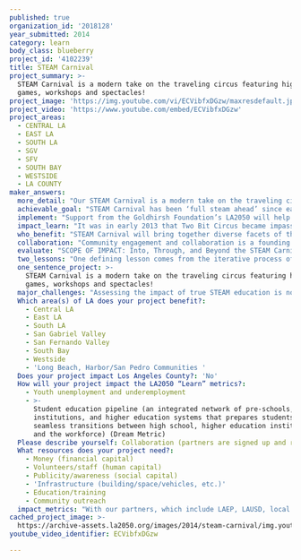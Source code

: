 ```yaml
---
published: true
organization_id: '2018128'
year_submitted: 2014
category: learn
body_class: blueberry
project_id: '4102239'
title: STEAM Carnival
project_summary: >-
  STEAM Carnival is a modern take on the traveling circus featuring high-tech
  games, workshops and spectacles!
project_image: 'https://img.youtube.com/vi/ECVibfxDGzw/maxresdefault.jpg'
project_video: 'https://www.youtube.com/embed/ECVibfxDGzw'
project_areas:
  - CENTRAL LA
  - EAST LA
  - SOUTH LA
  - SGV
  - SFV
  - SOUTH BAY
  - WESTSIDE
  - LA COUNTY
maker_answers:
  more_detail: "Our STEAM Carnival is a modern take on the traveling circus, bridging high-tech amusement with project-based learning.   The Carnival is designed to inspire kids of all ages to engage in, and ultimately, pursue careers in science, technology, engineering, art, and math, hence ‘STEAM’! We ignite curiosity in young explorers through hands-on kit building, mentorship, workshops, and dynamic physical interaction with high-tech games. STEAM Carnival will draw 25,000 students, parents, and educators to our event held on October 22th-26th at the Port of Los Angeles. \r\n\r\n"
  achievable_goal: "STEAM Carnival has been ‘full steam ahead’ since early 2013. Our team of engineers and inventors have been developing our products before we had the idea for STEAM Carnival, but an additional 20 games and workshops are being created for the event. We have internal benchmarks, which we have met thus far. In continuing into the next three months before the Carnival, our team works tirelessly to ensure that the event is poised and polished for our 25,000 attendees. \r\n\r\n\r\n\r\n\r\n"
  implement: "Support from the Goldhirsh Foundation’s LA2050 will help ensure that the first STEAM Carnival will be a huge success in 2014.  Additionally, funds will increase the organizational capacity to immediately begin to plan annual Carnivals in Los Angeles, serving different neighborhoods each year.  This creates an incredible opportunity to serve the needs of each neighborhood, highlight the unique cultural, commercial and community-based offerings in each area of Los Angeles and give a boost to these local economies.\r\n\r\nSupport will also help underwrite STEAM Carnival Student Preview Day. During Student Preview Day, visiting students and educators will participate in the STEAM Lab, a 15,000 square foot space dedicated to hands-on workshops exploring wearable electronics, musical robots, and additional engaging activities, and the STEAM Arcade, a high-tech midway encouraging purposeful play. In the STEAM Arcade, trained instructors will provide crucial links between Carnival games and STEAM disciplines. \r\n"
  impact_learn: "It was in early 2013 that Two Bit Circus became impassioned to design an event that fused STEM principles with our own dynamic inventions, gadgets and amusements. In researching the state of education in regards to STEM and STEAM education, we were made aware of several distressing statistics: The National Math and Science Initiative has called it a ‘STEM crisis.’\r\n\r\nThe need is so great that through his Educate to Innovate initiative President Obama has committed $43.1 billion dollars to STEM Education. In January 2013, the White House issued a call to tech innovators to work together to ensure that all youth—particularly those from underserved and historically underrepresented communities—have the opportunity to study STEM subjects and participate in the technology sector (http://www.whitehouse.gov/issues/education/K-12/educate-innovate).\r\n\r\nWhile this is a tremendous resource it is a national one and the regional need is what STEAM Carnival will address first in Los Angeles. While California used to be a national leader in K–12 and higher education, it now ranks 43rd or lower among all states in math and science proficiency in grades 4 through 8 (http://www.stemadvantage.org/stem-stats/). \r\n\r\nFewer than 50% of students who enter college intending to major in a STEM field complete a STEM degree (Ibid). \r\n\r\nTwo Bit Circus has accepted that call with the belief that if we want our students to be successful in the 21st century, they must be armed with creative problem-solving skills that allow them to thrive in complex and changing environments. \r\n\r\nThe 'A' (Arts) added to STEM instruction is crucial to our vision. Creative exploration in STEM disciplines activates students’ curiosity, in turn often leading to deeper understanding across seemingly disparate areas of learning. As STEM initiatives are slowly but surely integrating the arts into scientifically driven subjects, opportunities for STEAM expansion abound. Two Bit Circus seeks to bring unique and dynamic learning to STEAM Carnival attendees to utilize and harness the potentials of scientific inquiry through creativity and innovation. \r\n"
  who_benefit: "STEAM Carnival will bring together diverse facets of the community and offer a unique platform to address inequalities found in education and workforce development. To this end, Two Bit Circus will continue to partner with LAUSD schools to provide access to interactive learning tools during the Carnival as well as through its on-going related programs with Two Bit Circus and several nonprofit partners.  \r\n\r\nThe primary population STEAM Carnival Student Preview seeks to serve is students ages 12 to 18 from underserved students in Los Angeles. \r\n\r\nIn the case of San Pedro specifically, STEAM Carnival is working with Dana STEAM Middle School.\r\n\r\nAfter Student Preview Day, STEAM Carnival is open to the public on October 25th-26th. Then we will welcome families, teachers, mentors and learners of all ages to join the fun! \r\n\r\n\r\n"
  collaboration: "Community engagement and collaboration is a founding principal of STEAM Carnival. \r\n\r\nEducation Technical Assistance - The Los Angeles Education partnership (LAEP) - serves as our primary education outreach partner which we are already working with.  Two Bit Circus is working in collaboration with LAEP as it is a fit to their mission to provide all students access to interactive learning tools at our STEAM Carnival.  Their expertise in working in high poverty communities to foster schools that support the academic success of children and youth brings that expertise to our efforts.  We also have other working relationships through our on-site studio and in the community with LAUSD, Beyond the Bell, A Place Called Home, and the Girl Scouts.  We are also exploring a relationship with After School All-Stars, a nationwide after school program operator.  \r\n\r\nA Host partner - The Port of LA - host of the inaugural STEAM Carnival and a key partner in bringing together diverse facets of the Los Angeles and Harbor communities.  \r\n\r\nCorporate and Government Engagement - The STEAM Committee - is a highly engaged group of community influencers who are passionate about STEAM education and are working on its behalf on several fronts.  Chairing the Committee is Nolan Bushnell, Founder of Atari and Chuck E. Cheese along with John Ward, Sr VP Content Operations at Direct TV; other committee members include Eric Garcetti, Los Angeles Mayor; Don Knabe, Los Angeles County Supervisor and Chairman; Elizabeth Espinosa, CNN Host; Gilbert Cedillo, Los Angeles Council member; Joe Buscaino, Los Angeles Council member; Mark Francis, New Venture Lead at Intel; and Caine Monray, Caine’s Arcade.  Committee members are currently all LA based and members are tasked with engaging new partners and supporters to make the first Carnival an unforgettable experience.  \r\nNational and regional support has been secured for the STEAM Carnival and include sponsorships and grants from several sources including: Time Warner Cable, Hitachi, City of Los Angeles, and Popular Mechanics.  We also have a two-year recurring commitment from American Honda Foundation for the development of our STEAM curriculum and professional learning costs.  \r\n\r\nTwo Bit Circus in currently working with the Extension Program at the University of California, San Diego to create the first-ever STEAM certificate program for K-12 teachers.  This was announced as a CGI commitment (http://www.prweb.com/releases/2014/07/prweb12011117.htm).\r\n"
  evaluate: "SCOPE OF IMPACT: Into, Through, and Beyond the STEAM Carnival\r\nI: Leading Into STEAM Carnival Student Preview Day\r\nTo best describe the potential impact of the STEAM Carnival’s education program a more detailed description of Student Preview Day is needed:\r\n•\tTeachers will receive a customized primer activity that targets specific \r\n      outcomes \r\nTheir materials will include: \r\n•\tA teacher’s Q&A guide about STEAM Carnival learning principles  \r\n•\tAccess to  official STEAM Carnival introduction video \r\n•\tAn age-appropriate engineering activity inspired by STEAM Carnival \r\n•\tDay-of assignments and logistics overview \r\n\r\nII: Moving Through STEAM Carnival Student Preview Day\r\nAs students move through the Carnival, they will be actively involved in hands on exploration as well as deeper discussion around the STEAM activities. Specific examples of activities include:\r\n•\tEngineering: Students will build Musical Microchips using timers, capacitors, and other basic electronic components to create a synthesizer piano.\r\n•\tComputer Science: Students will experiment with our Magic Mirror to explore and discuss facial recognition computer software.\r\n•\tTechnology: Students will explore our Robotics Graveyard and compare earlier prototypes with our large-scale attractions, such as the Button Wall, to problem solve mechanical engineering designs and solutions for technology integration.\r\nTrained instructors will use discovery and inquiry- based learning to facilitate opportunities for students to create STEAM connections. \r\nStudents will be able to articulate their knowledge through group discussion, peer¬ sharing, and social media posts that will stream as a live feed throughout the day showcasing and aggregating student takeaways.\r\nIII. Creating Impact beyond STEAM Carnival Student Preview Day  \r\nSTEAM Carnival will provide educator with a suite of reflective opportunities designed to capture student learning outcomes, explore new connections formed between STEAM disciplines, and identify critical thinking skills developed as a result of the STEAM Carnival Student Preview Day experience. \r\nThe program will be considered a success if the results of the assessment align with the following educational goals: \r\n•\tStudents engagement and enjoyment; \r\n•\tStudents can recognize and and speak to STEAM concepts;\r\n•\tStudents demonstrate the ability to create an electronic circuitry project;\r\n•\tSchools contact us for follow-up projects and to be engaged in year two;"
  two_lessons: "One defining lesson comes from the iterative process of creating. Many games we’ve tackled have required multiple versions to perfect. Roadblocks are part of the iterative process, and an invaluable learning opportunity. As each project presents a unique set of constraints, our team must be flexible, often acquiring new skills. We seek to pass this lesson along to students that attend STEAM Carnival: learning is ‘lifelong’ and the often the most valuable progress results from persistence through challenge. \r\n\r\nAnother big lesson for Two Bit Circus has been the deep need for STEAM education and activities in the Los Angeles community. It became apparent after our crowdfunding success that educators and students alike are hungry for something that incites awe and wonder in us all. Our goal for STEAM Carnival continues to extend beyond the conventional arcade and museum-like forums for amusements and technological innovation, so that every attendee leaves motivated to design a better world. \r\n\r\n"
  one_sentence_project: >-
    STEAM Carnival is a modern take on the traveling circus featuring high-tech
    games, workshops and spectacles!
  major_challenges: "Assessing the impact of true STEAM education is not yet fully developed. There are Social Emotional Learning assessments that show promise, but we have been hard pressed to find off the shelf solutions to fit our needs for both pre-activity benchmarking and post activity progress. To that end, we will include developing these benchmarks as we continue to work on our innovative STEAM education program.\r\n\r\n"
  Which area(s) of LA does your project benefit?:
    - Central LA
    - East LA
    - South LA
    - San Gabriel Valley
    - San Fernando Valley
    - South Bay
    - Westside
    - 'Long Beach, Harbor/San Pedro Communities '
  Does your project impact Los Angeles County?: 'No'
  How will your project impact the LA2050 “Learn” metrics?:
    - Youth unemployment and underemployment
    - >-
      Student education pipeline (an integrated network of pre-schools, K-12
      institutions, and higher education systems that prepares students for
      seamless transitions between high school, higher education institutions,
      and the workforce) (Dream Metric)
  Please describe yourself: Collaboration (partners are signed up and ready to hit the ground running!)
  What resources does your project need?:
    - Money (financial capital)
    - Volunteers/staff (human capital)
    - Publicity/awareness (social capital)
    - 'Infrastructure (building/space/vehicles, etc.)'
    - Education/training
    - Community outreach
  impact_metrics: "With our partners, which include LAEP, LAUSD, local charter schools, and ultimately the UC extension system, the educational focus of STEAM Carnival will be centered more on the metrics of the “Student education pipeline,” as defined by LA 2050:  “an integrated network of pre-schools, K-12 institutions, and higher education systems that prepares students for seamless transitions between high school, higher education institutions, and the workforce.” \r\n\r\nAs a start-up, we will instill our own metrics goals as described by our \"Into, Through, and Beyond STEAM Carnival Scope of Impact\".  With future funding, additional hires will likely be considered to our education team in order to conduct this tracking and research.\r\n\r\nOne of the reasons that today’s students give for leaving school is “boredom” and the second reason are their economic factors.  Educators across the country are working diligently to help students understand that if they stay in school, particularly through high school (if not beyond), they will have a much greater chance of making a livable wage, and/or have the skills to become entrepreneurs when they graduate.\r\n\r\nSTEAM Carnival has diverse community of partners, including K-12 educators, higher education teachers and the Los Angeles Mayor’s office through its Summer of Learning initiative. We are confident that STEAM Carnival will play a key role  in attracting and engaging the next generation of STEAM learners and teachers.  STEAM Carnival is poised to potential to be a continuous content provider in the STEAM learning fields as an innovative partner in workforce development and the pursuit of higher education. \r\n\r\n\r\n\r\n"
cached_project_image: >-
  https://archive-assets.la2050.org/images/2014/steam-carnival/img.youtube.com/vi/ECVibfxDGzw/maxresdefault.jpg
youtube_video_identifier: ECVibfxDGzw

---
```

